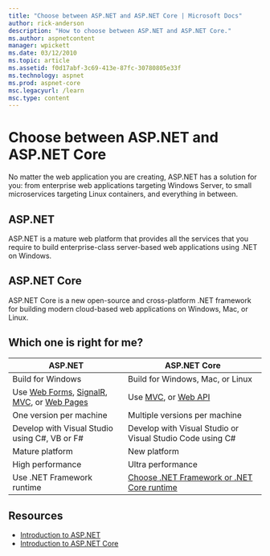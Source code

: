 ```yaml
---
title: "Choose between ASP.NET and ASP.NET Core | Microsoft Docs"
author: rick-anderson
description: "How to choose between ASP.NET and ASP.NET Core."
ms.author: aspnetcontent
manager: wpickett
ms.date: 03/12/2010
ms.topic: article
ms.assetid: f0d17abf-3c69-413e-87fc-30780805e33f
ms.technology: aspnet
ms.prod: aspnet-core
msc.legacyurl: /learn
msc.type: content
---
```


# Choose between ASP.NET and ASP.NET Core 

No matter the web application you are creating, ASP.NET has a solution for you: from enterprise web applications targeting Windows Server, to small microservices targeting Linux containers, and everything in between.

## ASP.NET

ASP.NET is a mature web platform that provides all the services that you require to build enterprise-class server-based web applications using .NET on Windows.

## ASP.NET Core

ASP.NET Core is a new open-source and cross-platform .NET framework for building modern cloud-based web applications on Windows, Mac, or Linux.

## Which one is right for me?

| ASP.NET | ASP.NET Core  |
|---|---|
|Build for Windows|Build for Windows, Mac, or Linux|
|Use [Web Forms](web-forms/index.md), [SignalR](signalr/index.md), [MVC](mvc/index.md), or [Web Pages](web-pages/index.md)|Use [MVC](https://docs.microsoft.com/aspnet/core/mvc/overview), or [Web API](https://docs.microsoft.com/aspnet/core/tutorials/first-web-api)|
|One version per machine  |Multiple versions per machine|
|Develop with Visual Studio using C#, VB or F#|Develop with Visual Studio or Visual Studio Code using C#|
|Mature platform |New platform|
|High performance|Ultra performance|
|Use .NET Framework runtime | [Choose .NET Framework or .NET Core runtime](https://docs.microsoft.com/dotnet/articles/standard/choosing-core-framework-server)|

## Resources

* [Introduction to ASP.NET](https://docs.microsoft.com/aspnet/core/)
* [Introduction to ASP.NET Core](index.md)